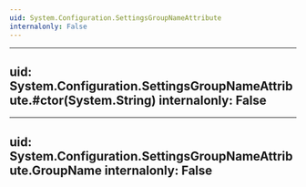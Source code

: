 ```yaml
---
uid: System.Configuration.SettingsGroupNameAttribute
internalonly: False
---
```


---
uid: System.Configuration.SettingsGroupNameAttribute.#ctor(System.String)
internalonly: False
---

---
uid: System.Configuration.SettingsGroupNameAttribute.GroupName
internalonly: False
---
